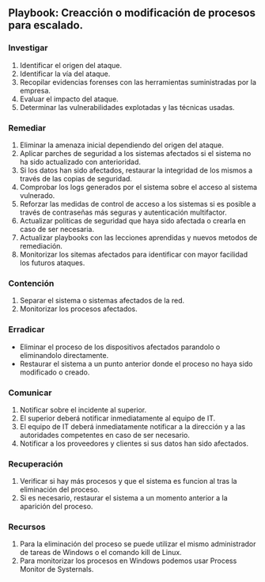 ## Playbook: Creacción o modificación de procesos para escalado.

### Investigar

1. Identificar el origen del ataque.
2. Identificar la vía del ataque.
3. Recopilar evidencias forenses con las herramientas suministradas por la empresa.
4. Evaluar el impacto del ataque.
5. Determinar las vulnerabilidades explotadas y las técnicas usadas.

### Remediar

1. Eliminar la amenaza inicial dependiendo del origen del ataque.
2. Aplicar parches de seguridad a los sistemas afectados si el sistema no ha sido actualizado con anterioridad.
3. Si los datos han sido afectados, restaurar la integridad de los mismos a través de las copias de seguridad.
4. Comprobar los logs generados por el sistema sobre el acceso al sistema vulnerado.
5. Reforzar las medidas de control de acceso a los sistemas si es posible a través de contraseñas más seguras y autenticación multifactor.
6. Actualizar politicas de seguridad que haya sido afectada o crearla en caso de ser necesaria.
7. Actualizar playbooks con las lecciones aprendidas y nuevos metodos de remediación.
8. Monitorizar los sitemas afectados para identificar con mayor facilidad los futuros ataques.

### Contención

1. Separar el sistema o sistemas afectados de la red.
2. Monitorizar los procesos afectados. 

### Erradicar

- Eliminar el proceso de los dispositivos afectados parandolo o eliminandolo directamente.
- Restaurar el sistema a un punto anterior donde el proceso no haya sido modificado o creado.

### Comunicar

1. Notificar sobre el incidente al superior.
2. El superior deberá notificar inmediatamente al equipo de IT.
3. El equipo de IT deberá inmediatamente notificar a la dirección y a las autoridades competentes en caso de ser necesario.
4. Notificar a los proveedores y clientes si sus datos han sido afectados.

### Recuperación

1. Verificar si hay más procesos y que el sistema es funcion al tras la eliminación del proceso.
2. Si es necesario, restaurar el sistema a un momento anterior a la aparición del proceso.

### Recursos

1. Para la eliminación del proceso se puede utilizar el mismo administrador de tareas de Windows o el comando kill de Linux.
2. Para monitorizar los procesos en Windows podemos usar Process Monitor de Systernals.
